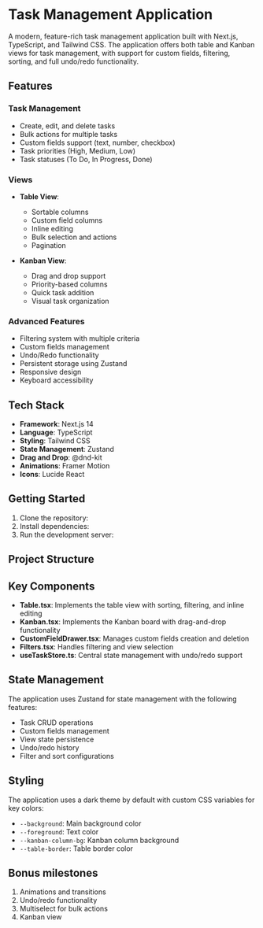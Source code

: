 # Task Management Application

A modern, feature-rich task management application built with Next.js, TypeScript, and Tailwind CSS. The application offers both table and Kanban views for task management, with support for custom fields, filtering, sorting, and full undo/redo functionality.

## Features

### Task Management
- Create, edit, and delete tasks
- Bulk actions for multiple tasks
- Custom fields support (text, number, checkbox)
- Task priorities (High, Medium, Low)
- Task statuses (To Do, In Progress, Done)

### Views
- **Table View**: 
  - Sortable columns
  - Custom field columns
  - Inline editing
  - Bulk selection and actions
  - Pagination
  
- **Kanban View**:
  - Drag and drop support
  - Priority-based columns
  - Quick task addition
  - Visual task organization

### Advanced Features
- Filtering system with multiple criteria
- Custom fields management
- Undo/Redo functionality
- Persistent storage using Zustand
- Responsive design
- Keyboard accessibility

## Tech Stack

- **Framework**: Next.js 14
- **Language**: TypeScript
- **Styling**: Tailwind CSS
- **State Management**: Zustand
- **Drag and Drop**: @dnd-kit
- **Animations**: Framer Motion
- **Icons**: Lucide React

## Getting Started

1. Clone the repository:
2. Install dependencies:
3. Run the development server:

## Project Structure

## Key Components

- **Table.tsx**: Implements the table view with sorting, filtering, and inline editing
- **Kanban.tsx**: Implements the Kanban board with drag-and-drop functionality
- **CustomFieldDrawer.tsx**: Manages custom fields creation and deletion
- **Filters.tsx**: Handles filtering and view selection
- **useTaskStore.ts**: Central state management with undo/redo support

## State Management

The application uses Zustand for state management with the following features:
- Task CRUD operations
- Custom fields management
- View state persistence
- Undo/redo history
- Filter and sort configurations

## Styling

The application uses a dark theme by default with custom CSS variables for key colors:
- `--background`: Main background color
- `--foreground`: Text color
- `--kanban-column-bg`: Kanban column background
- `--table-border`: Table border color

## Bonus milestones

1. Animations and transitions
2. Undo/redo functionality
3. Multiselect for bulk actions
4. Kanban view

